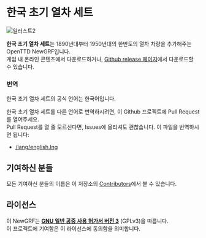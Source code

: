# 한국 초기 열차 세트
![일러스트2](https://github.com/SerpensNebula/Korean-Early-Train-Set/assets/75788864/4c469c5d-c1da-47aa-8e44-1e227bd79252)

**한국 초기 열차 세트**는 1890년대부터 1950년대의 한반도의 열차 차량을 추가해주는 OpenTTD NewGRF입니다.  
게임 내 온라인 콘텐츠에서 다운로드하거나, [Github release 페이지](https://github.com/SerpensNebula/Korean-Early-Train-Set/releases)에서 다운로드할 수 있습니다.

### 번역
한국 초기 열차 세트의 공식 언어는 한국어입니다.  

한국 초기 열차 세트를 다른 언어로 번역하시려면, 이 Github 프로젝트에 Pull Request를 열어주세요.  
Pull Request를 열 줄 모르신다면, Issues에 올리셔도 괜찮습니다.
이 파일을 번역하시면 됩니다:
- [/lang/english.lng](https://github.com/CoconutKR/Korean-Early-Train-Set/blob/main/lang/english.lng)

## 기여하신 분들
모든 기여하신 분들의 이름은 이 저장소의 [Contributors](https://github.com/SerpensNebula/Korean-Early-Train-Set/blob/main/contributors.md)에서 볼 수 있습니다.

## 라이선스
이 NewGRF는 **[GNU 일반 공중 사용 허가서 버전 3](https://www.gnu.org/licenses/gpl-3.0.html#top)** (GPLv3)을 따릅니다.  
이 프로젝트에 기여함은 이 라이선스에 동의함을 의미합니다.

